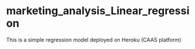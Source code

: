 # marketing_analysis_Linear_regression
This is a simple regression model deployed on Heroku (CAAS platform)
